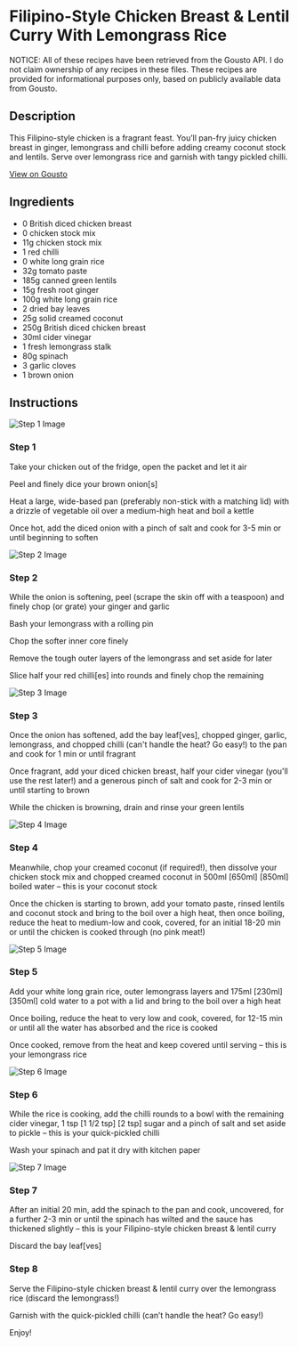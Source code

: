 # Filipino-Style Chicken Breast & Lentil Curry With Lemongrass Rice

NOTICE: All of these recipes have been retrieved from the Gousto API. I do not claim ownership of any recipes in these files. These recipes are provided for informational purposes only, based on publicly available data from Gousto.

## Description

This Filipino-style chicken is a fragrant feast. You’ll pan-fry juicy chicken breast in ginger, lemongrass and chilli before adding creamy coconut stock and lentils. Serve over lemongrass rice and garnish with tangy pickled chilli.

[View on Gousto](https://www.gousto.co.uk/recipes/cookbook/filipino-style-chicken-breast-lentil-curry-with-lemongrass-rice)

## Ingredients

- 0 British diced chicken breast
- 0 chicken stock mix
- 11g chicken stock mix
- 1 red chilli
- 0 white long grain rice
- 32g tomato paste
- 185g canned green lentils
- 15g fresh root ginger
- 100g white long grain rice
- 2 dried bay leaves
- 25g solid creamed coconut
- 250g British diced chicken breast
- 30ml cider vinegar
- 1 fresh lemongrass stalk
- 80g spinach
- 3 garlic cloves
- 1 brown onion

## Instructions

![Step 1 Image](https://production-media.gousto.co.uk/cms/recipe-step-image/Step-1-1699442179460-x200.jpg)

### Step 1

Take your chicken out of the fridge, open the packet and let it air

Peel and finely dice your brown onion[s]

Heat a large, wide-based pan (preferably non-stick with a matching lid) with a drizzle of vegetable oil over a medium-high heat and boil a kettle

Once hot, add the diced onion with a pinch of salt and cook for 3-5 min or until beginning to soften

![Step 2 Image](https://production-media.gousto.co.uk/cms/recipe-step-image/Step-2-1699442184118-x200.jpg)

### Step 2

While the onion is softening, peel (scrape the skin off with a teaspoon) and finely chop (or grate) your ginger and garlic

Bash your lemongrass with a rolling pin

Chop the softer inner core finely

Remove the tough outer layers of the lemongrass and set aside for later

Slice half your red chilli[es] into rounds and finely chop the remaining

![Step 3 Image](https://production-media.gousto.co.uk/cms/recipe-step-image/Step-3-1699442187554-x200.jpg)

### Step 3

Once the onion has softened, add the bay leaf[ves], chopped ginger, garlic, lemongrass, and chopped chilli (can't handle the heat? Go easy!) to the pan and cook for 1 min or until fragrant

Once fragrant, add your diced chicken breast, half your cider vinegar (you'll use the rest later!) and a generous pinch of salt and cook for 2-3 min or until starting to brown

While the chicken is browning, drain and rinse your green lentils

![Step 4 Image](https://production-media.gousto.co.uk/cms/recipe-step-image/Step-4-1699442191846-x200.jpg)

### Step 4

Meanwhile, chop your creamed coconut (if required!), then dissolve your chicken stock mix and chopped creamed coconut in 500ml <span class="text-purple">[650ml]</span> <span class="text-danger">[850ml]</span> boiled water – this is your coconut stock

Once the chicken is starting to brown, add your tomato paste, rinsed lentils and coconut stock and bring to the boil over a high heat, then once boiling, reduce the heat to medium-low and cook, covered, for an initial 18-20 min or until the chicken is cooked through (no pink meat!)

![Step 5 Image](https://production-media.gousto.co.uk/cms/recipe-step-image/Step-5-1699442194832-x200.jpg)

### Step 5

Add your white long grain rice, outer lemongrass layers and 175ml <span class="text-purple">[230ml]</span> <span class="text-danger">[350ml] </span>cold water to a pot with a lid and bring to the boil over a high heat

Once boiling, reduce the heat to very low and cook, covered, for 12-15 min or until all the water has absorbed and the rice is cooked

Once cooked, remove from the heat and keep covered until serving – this is your lemongrass rice

![Step 6 Image](https://production-media.gousto.co.uk/cms/recipe-step-image/Step-6-1699442199394-x200.jpg)

### Step 6

While the rice is cooking, add the chilli rounds to a bowl with the remaining cider vinegar, 1 tsp <span class="text-purple">[1 1/2 tsp]</span> <span class="text-danger">[2 tsp] </span>sugar and a pinch of salt and set aside to pickle – this is your quick-pickled chilli

Wash your spinach and pat it dry with kitchen paper

![Step 7 Image](https://production-media.gousto.co.uk/cms/recipe-step-image/Step-7-1699442203397-x200.jpg)

### Step 7

After an initial 20 min, add the spinach to the pan and cook, uncovered, for a further 2-3 min or until the spinach has wilted and the sauce has thickened slightly – this is your Filipino-style chicken breast & lentil curry

Discard the bay leaf[ves]

### Step 8

Serve the Filipino-style chicken breast & lentil curry over the lemongrass rice (discard the lemongrass!)

Garnish with the quick-pickled chilli (can’t handle the heat? Go easy!)

Enjoy!

